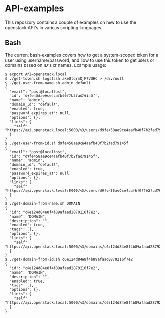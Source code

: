 # API-examples

This repository contains a couple of examples on how to use the openstack-API's
in various scripting-languages.

## Bash

The current bash-examples covers how to get a system-scoped token for a user
using username/password, and how to use this token to get users or domains based
on ID's or names. Example usage:

    $ export API=openstack.local
    $ ./get-token.sh logstash akeQtqrmDjF7VUHC > /dev/null
    $ ./get-user-from-name.sh admin default
    {
      "email": "post@localhost",
      "id": "d9fe458ae9ce4aafb40f7b2fad79145f",
      "name": "admin",
      "domain_id": "default",
      "enabled": true,
      "password_expires_at": null,
      "options": {},
      "links": {
        "self": "https://api.openstack.local:5000/v3/users/d9fe458ae9ce4aafb40f7b2fad79145f"
      }
    }
    $ ./get-user-from-id.sh d9fe458ae9ce4aafb40f7b2fad79145f
    {
      "email": "post@localhost",
      "id": "d9fe458ae9ce4aafb40f7b2fad79145f",
      "name": "admin",
      "domain_id": "default",
      "enabled": true,
      "password_expires_at": null,
      "options": {},
      "links": {
        "self": "https://api.openstack.local:5000/v3/users/d9fe458ae9ce4aafb40f7b2fad79145f"
      }
    }
    $ ./get-domain-from-name.sh DOMAIN
    {
      "id": "c6e124d84e8f4b89afaad2879216f7e2",
      "name": "DOMAIN",
      "description": "",
      "enabled": true,
      "tags": [],
      "options": {},
      "links": {
        "self": "https://api.openstack.local:5000/v3/domains/c6e124d84e8f4b89afaad2879216f7e2"
      }
    }
    $ ./get-domain-from-id.sh c6e124d84e8f4b89afaad2879216f7e2
    {
      "id": "c6e124d84e8f4b89afaad2879216f7e2",
      "name": "DOMAIN",
      "description": "",
      "enabled": true,
      "tags": [],
      "options": {},
      "links": {
        "self": "https://api.openstack.local:5000/v3/domains/c6e124d84e8f4b89afaad2879216f7e2"
      }
    }
